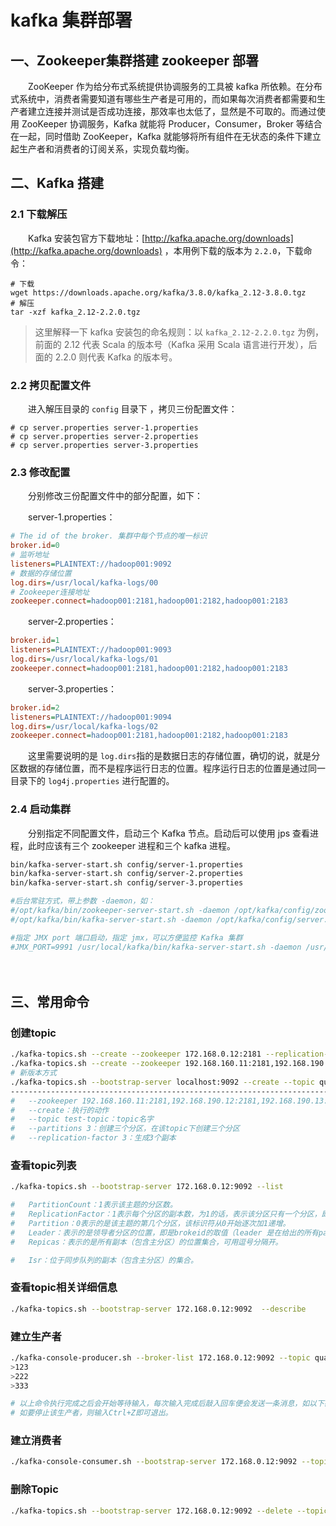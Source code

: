 # kafka 集群部署

## 一、Zookeeper集群搭建 zookeeper 部署

　　ZooKeeper 作为给分布式系统提供协调服务的工具被 kafka  所依赖。在分布式系统中，消费者需要知道有哪些生产者是可用的，而如果每次消费者都需要和生产者建立连接并测试是否成功连接，那效率也太低了，显然是不可取的。而通过使用 ZooKeeper 协调服务，Kafka 就能将 Producer，Consumer，Broker 等结合在一起，同时借助  ZooKeeper，Kafka 就能够将所有组件在无状态的条件下建立起生产者和消费者的订阅关系，实现负载均衡。

## 二、Kafka 搭建

### 2.1 下载解压

　　Kafka 安装包官方下载地址：[http://kafka.apache.org/downloads](http://kafka.apache.org/downloads) ，本用例下载的版本为 `2.2.0`​，下载命令：

```shell
# 下载
wget https://downloads.apache.org/kafka/3.8.0/kafka_2.12-3.8.0.tgz
# 解压
tar -xzf kafka_2.12-2.2.0.tgz
```

> 这里解释一下 kafka 安装包的命名规则：以 `kafka_2.12-2.2.0.tgz`​ 为例，前面的 2.12 代表 Scala 的版本号（Kafka 采用 Scala 语言进行开发），后面的 2.2.0 则代表 Kafka 的版本号。

### 2.2 拷贝配置文件

　　进入解压目录的 `config`​ 目录下 ，拷贝三份配置文件：

```shell
# cp server.properties server-1.properties
# cp server.properties server-2.properties
# cp server.properties server-3.properties
```

### 2.3 修改配置

　　分别修改三份配置文件中的部分配置，如下：

　　server-1.properties：

```ini
# The id of the broker. 集群中每个节点的唯一标识
broker.id=0
# 监听地址
listeners=PLAINTEXT://hadoop001:9092
# 数据的存储位置
log.dirs=/usr/local/kafka-logs/00
# Zookeeper连接地址
zookeeper.connect=hadoop001:2181,hadoop001:2182,hadoop001:2183
```

　　server-2.properties：

```ini
broker.id=1
listeners=PLAINTEXT://hadoop001:9093
log.dirs=/usr/local/kafka-logs/01
zookeeper.connect=hadoop001:2181,hadoop001:2182,hadoop001:2183
```

　　server-3.properties：

```ini
broker.id=2
listeners=PLAINTEXT://hadoop001:9094
log.dirs=/usr/local/kafka-logs/02
zookeeper.connect=hadoop001:2181,hadoop001:2182,hadoop001:2183
```

　　这里需要说明的是 `log.dirs`​ 指的是数据日志的存储位置，确切的说，就是分区数据的存储位置，而不是程序运行日志的位置。程序运行日志的位置是通过同一目录下的 `log4j.properties`​ 进行配置的。

### 2.4 启动集群

　　分别指定不同配置文件，启动三个 Kafka 节点。启动后可以使用 jps 查看进程，此时应该有三个 zookeeper 进程和三个 kafka 进程。

```bash
bin/kafka-server-start.sh config/server-1.properties
bin/kafka-server-start.sh config/server-2.properties
bin/kafka-server-start.sh config/server-3.properties

#后台常驻方式，带上参数 -daemon，如：
#/opt/kafka/bin/zookeeper-server-start.sh -daemon /opt/kafka/config/zookeeper.properties
#/opt/kafka/bin/kafka-server-start.sh -daemon /opt/kafka/config/server.properties 

#指定 JMX port 端口启动，指定 jmx，可以方便监控 Kafka 集群
#JMX_PORT=9991 /usr/local/kafka/bin/kafka-server-start.sh -daemon /usr/local/kafka/config/server.properties

```

　　‍

## 三、**常用命令**

### **创建topic**

```bash
./kafka-topics.sh --create --zookeeper 172.168.0.12:2181 --replication-factor 1 --partitions 1      --topic test-topic
./kafka-topics.sh --create --zookeeper 192.168.160.11:2181,192.168.190.12:2181,192.168.190.13:2181  --topic test-topic --partitions 3 --replication-factor 3
# 新版本方式
./kafka-topics.sh --bootstrap-server localhost:9092 --create --topic quanyu-topic --replication-factor 1 --partitions 2
-------------------------------------------------------------------------
#   --zookeeper 192.168.160.11:2181,192.168.190.12:2181,192.168.190.13:2181：创建zookeeper主机ip，
#   --create：执行的动作
#   --topic test-topic：topic名字
#   --partitions 3：创建三个分区，在该topic下创建三个分区
#   --replication-factor 3：生成3个副本
```

### **查看topic列表**

```bash
./kafka-topics.sh --bootstrap-server 172.168.0.12:9092 --list

#   PartitionCount：1表示该主题的分区数。
#   ReplicationFactor：1表示每个分区的副本数，为1的话，表示该分区只有一个分区，即该分区就是leader。
#   Partition：0表示的是该主题的第几个分区，该标识符从0开始逐次加1递增。
#   Leader：表示的是领导者分区的位置，即是brokeid的取值（leader 是在给出的所有partitons中负责读写的节点，每个节点都有可能成为leader）。
#   Repicas：表示的是所有副本（包含主分区）的位置集合，可用逗号分隔开。

#   Isr：位于同步队列的副本（包含主分区）的集合。
```

### **查看topic相关详细信息**

```bash
./kafka-topics.sh --bootstrap-server 172.168.0.12:9092  --describe
```

### **建立生产者**

```bash
./kafka-console-producer.sh --broker-list 172.168.0.12:9092 --topic quanyu-topic
>123
>222
>333

# 以上命令执行完成之后会开始等待输入，每次输入完成后敲入回车便会发送一条消息，如以下截图，共发送了三条消息：111，222，333
# 如要停止该生产者，则输入Ctrl+Z即可退出。
```

### **建立消费者**

```bash
./kafka-console-consumer.sh --bootstrap-server 172.168.0.12:9092 --topic quanyu-topic --from-beginning --consumer.config ../config/consumer.properties
```

### **删除Topic**

```bash
./kafka-topics.sh --bootstrap-server 172.168.0.12:9092 --delete --topic quanyu-topic
```
